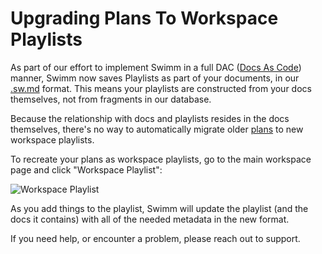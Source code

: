 # Upgrading Plans To Workspace Playlists

As part of our effort to implement Swimm in a full DAC ([Docs As Code](https://www.writethedocs.org/guide/docs-as-code/)) manner, Swimm
now saves Playlists as part of your documents, in our [.sw.md](Upgrading-swmd) format. This means your playlists are constructed
from your docs themselves, not from fragments in our database.

Because the relationship with docs and playlists resides in the docs themselves, there's no way to automatically migrate 
older [plans](../Workflow/Playlists%20And%20Plans) to new workspace playlists.

To recreate your plans as workspace playlists, go to the main workspace page and click "Workspace Playlist":

![Workspace Playlist](/img/desktop/workspace-playlist.png "Swimm's Workspace Playlist")

As you add things to the playlist, Swimm will update the playlist (and the docs it contains) with all of the
needed metadata in the new format.

If you need help, or encounter a problem, please reach out to support.